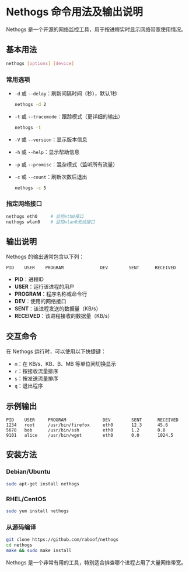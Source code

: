 # Nethogs 命令用法及输出说明

Nethogs 是一个开源的网络监控工具，用于按进程实时显示网络带宽使用情况。

## 基本用法

```bash
nethogs [options] [device]
```

### 常用选项

- `-d` 或 `--delay`：刷新间隔时间（秒），默认1秒
  ```bash
  nethogs -d 2
  ```

- `-t` 或 `--tracemode`：跟踪模式（更详细的输出）
  ```bash
  nethogs -t
  ```

- `-V` 或 `--version`：显示版本信息
- `-h` 或 `--help`：显示帮助信息
- `-p` 或 `--promisc`：混杂模式（监听所有流量）
- `-c` 或 `--count`：刷新次数后退出
  ```bash
  nethogs -c 5
  ```

### 指定网络接口

```bash
nethogs eth0     # 监控eth0接口
nethogs wlan0    # 监控wlan0无线接口
```

## 输出说明

Nethogs 的输出通常包含以下列：

```
PID    USER    PROGRAM              DEV        SENT      RECEIVED
```

- **PID**：进程ID
- **USER**：运行该进程的用户
- **PROGRAM**：程序名称或命令行
- **DEV**：使用的网络接口
- **SENT**：该进程发送的数据量（KB/s）
- **RECEIVED**：该进程接收的数据量（KB/s）

## 交互命令

在 Nethogs 运行时，可以使用以下快捷键：

- `m`：在 KB/s、KB、B、MB 等单位间切换显示
- `r`：按接收流量排序
- `s`：按发送流量排序
- `q`：退出程序

## 示例输出

```
PID    USER     PROGRAM              DEV        SENT      RECEIVED
1234   root     /usr/bin/firefox     eth0       12.3      45.6
5678   bob      /usr/bin/ssh         eth0       1.2       0.8
9101   alice    /usr/bin/wget        eth0       0.0       1024.5
```

## 安装方法

### Debian/Ubuntu

```bash
sudo apt-get install nethogs
```

### RHEL/CentOS

```bash
sudo yum install nethogs
```

### 从源码编译

```bash
git clone https://github.com/raboof/nethogs
cd nethogs
make && sudo make install
```

Nethogs 是一个非常有用的工具，特别适合排查哪个进程占用了大量网络带宽。
